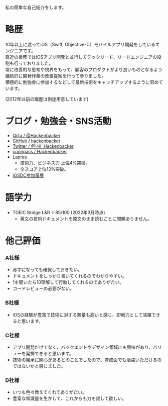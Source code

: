 私の簡単な自己紹介をします。

# 略歴

10年以上に渡ってiOS（Swift, Objective-C）モバイルアプリ開発をしているエンジニアです。<br>
直近の業務ではiOSアプリ開発と並行してテックリード、リードエンジニアの役割も行っておりました。<br>
常に改善的な思考や視界をもって、顧客のプロダクトがより良いものとなるよう継続的に開発作業の改善提案を行って参りました。<br>
積極的に勉強会に参加するなどして最新技術をキャッチアップするように努めています。

(2012年以前の職歴は別途用意しています)

# ブログ・勉強会・SNS活動

* [Qiita / @Hackenbacker](https://qiita.com/Hackenbacker)
* [GitHub / hackenbacker](https://github.com/hackenbacker)
* [Twitter / @HK_Hackenbacker](https://twitter.com/HK_Hackenbacker)
* [connpass / Hackenbacker](https://connpass.com/user/Hackenbacker/)
* [Lapras](https://lapras.com/public/M1HCDFA)
  * 技術力、ビジネス力 上位4%突破。
  * 全スコア上位13%突破。
* [iOSDC参加履歴](https://fortee.jp/u/hackenbacker)

# 語学力

* TOEIC Bridge L&R = 85/100 (2022年3月時点)
  * 英文の技術ドキュメントを原文のまま読むことに問題ありません。


# 他己評価
### A社様
* 赤字になっても確保しておきたい。
* ドキュメントをしっかり書いてくれるのでわかりやすい。
* 1を聞いたら10理解して行動してくれるのでありがたい。
* コードレビューの必要がない。

### B社様
* iOSの経験が豊富で技術に対する熱量も高いと感じ、即戦力として活躍できると思います。

### C社様
* アプリ開発だけでなく、バックエンドやデザイン領域にも興味があり、バリューを発揮できると思います。
* 技術の継承に関心があるとのことでしたので、育成面でも活躍いただけるのではないかと感じました。

### D社様
* いつも色々教えてくれてありがたい。
* 豊富な知識量を生かして、これからも力を貸して欲しい。
